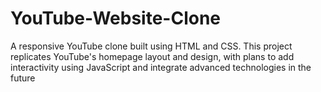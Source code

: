 # YouTube-Website-Clone
A responsive YouTube clone built using HTML and CSS. This project replicates YouTube's homepage layout and design, with plans to add interactivity using JavaScript and integrate advanced technologies in the future
